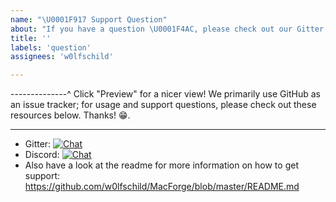 ```yaml
---
name: "\U0001F917 Support Question"
about: "If you have a question \U0001F4AC, please check out our Gitter or Discord!"
title: ''
labels: 'question'
assignees: 'w0lfschild'

---
```


--------------^ Click "Preview" for a nicer view!
We primarily use GitHub as an issue tracker; for usage and support questions, please check out these resources below. Thanks! 😁.

---

* Gitter: [![Chat](https://img.shields.io/gitter/room/MacEnhance/MacFroge)](https://gitter.im/MacEnhance/MacForge)
* Discord: [![Chat](https://img.shields.io/discord/608740492561219617)](https://discord.gg/zjCHuew)
* Also have a look at the readme for more information on how to get support:
  https://github.com/w0lfschild/MacForge/blob/master/README.md
